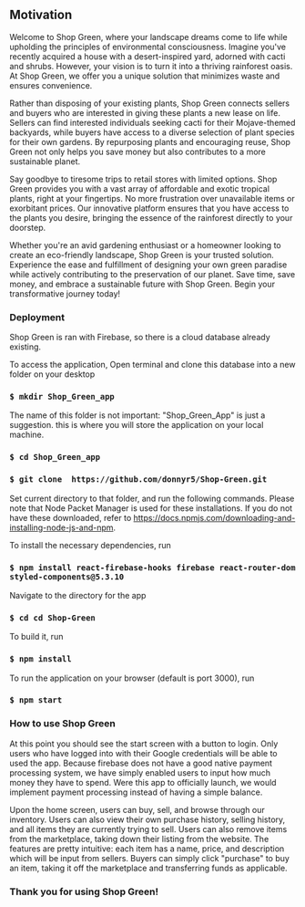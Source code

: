 ## Motivation 
Welcome to Shop Green, where your landscape dreams come to life while upholding the principles of environmental consciousness. Imagine you've recently acquired a house with a desert-inspired yard, adorned with cacti and shrubs. However, your vision is to turn it into a thriving rainforest oasis. At Shop Green, we offer you a unique solution that minimizes waste and ensures convenience.

Rather than disposing of your existing plants, Shop Green connects sellers and buyers who are interested in giving these plants a new lease on life. Sellers can find interested individuals seeking cacti for their Mojave-themed backyards, while 
buyers have access to a diverse selection of plant species for their own gardens. By repurposing plants and encouraging reuse, Shop Green not only helps you save money but also contributes to a more sustainable planet.
                     
Say goodbye to tiresome trips to retail stores with limited options. Shop Green provides you with a vast array of affordable and exotic tropical plants, right at your fingertips. No more frustration over unavailable items or exorbitant prices. Our innovative platform ensures that you have access to the plants you desire, bringing the essence of the rainforest directly to your doorstep.

Whether you're an avid gardening enthusiast or a homeowner looking to create an eco-friendly landscape, Shop Green is your trusted solution. Experience the ease and fulfillment of designing your own green paradise while actively contributing to the preservation of our planet. Save time, save money, and embrace a sustainable future with Shop Green. Begin your transformative journey today!

### Deployment

Shop Green is ran with Firebase, so there is a cloud database already existing. 

To access the application, Open terminal and clone this database into a new folder on your desktop

### `$ mkdir Shop_Green_app` 
The name of this folder is not important: "Shop_Green_App" is just a suggestion. this is where you will store the application on your local machine.

### `$ cd Shop_Green_app`

### `$ git clone  https://github.com/donnyr5/Shop-Green.git`

Set current directory to that folder, and run the following commands. Please note that Node Packet Manager is used for these installations. If you do not have these downloaded, refer to https://docs.npmjs.com/downloading-and-installing-node-js-and-npm.

To install the necessary dependencies, run
### `$ npm install react-firebase-hooks firebase react-router-dom styled-components@5.3.10`

Navigate to the directory for the app
### `$ cd cd Shop-Green`

To build it, run
### `$ npm install`

To run the application on your browser (default is port 3000), run
### `$ npm start`

### How to use Shop Green

At this point you should see the start screen with a button to login. Only users who have logged into with their Google credentials will be able to used the app. Because firebase does not have a good native payment processing system, we have simply enabled users to input how much money they have to spend. Were this app to officially launch, we would implement payment processing instead of having a simple balance. 

Upon the home screen, users can buy, sell, and browse through our inventory. Users can also view their own purchase history, selling history, and all items they are currently trying to sell. Users can also remove items from the marketplace, taking down their listing from the website. The features are pretty intuitive: each item has a name, price, and description which will be input from sellers. Buyers can simply click "purchase" to buy an item, taking it off the marketplace and transferring funds as applicable.

### Thank you for using Shop Green!

